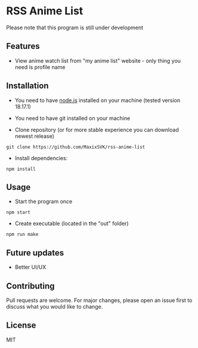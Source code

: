 # RSS Anime List
Please note that this program is still under development

## Features
- View anime watch list from "my anime list" website - only thing you need is profile name

## Installation
 - You need to have [node.js](https://nodejs.org/) installed on your machine (tested version 18.17.1)

 - You need to have git installed on your machine

 - Clone repository (or for more stable experience you can download newest release)
```
git clone https://github.com/MaxixSVK/rss-anime-list
```

- Install dependencies:
```
npm install
```

## Usage

- Start the program once
```
npm start
```

- Create executable (located in the "out" folder)
```
npm run make
```


## Future updates
 - Better UI/UX

## Contributing

Pull requests are welcome. For major changes, please open an issue first
to discuss what you would like to change.

## License

MIT
